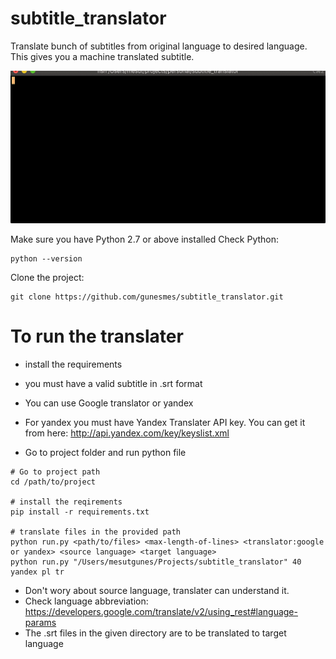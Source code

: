 subtitle_translator
===================

Translate bunch of subtitles from original language to desired language. This gives you a machine translated subtitle.

![Subtitle Demo Gif](img/tty.gif)

Make sure you have Python 2.7 or above installed
Check Python:
```shell
python --version
```

Clone the project:
```shell
git clone https://github.com/gunesmes/subtitle_translator.git
```

# To run the translater
* install the requirements
* you must have a valid subtitle in .srt format
* You can use Google translator or yandex
* For yandex you must have Yandex Translater API key. You can get it from here: http://api.yandex.com/key/keyslist.xml

* Go to project folder and run python file
```shell
# Go to project path
cd /path/to/project

# install the reqirements
pip install -r requirements.txt

# translate files in the provided path 
python run.py <path/to/files> <max-length-of-lines> <translator:google or yandex> <source language> <target language>
python run.py "/Users/mesutgunes/Projects/subtitle_translator" 40 yandex pl tr
````

- Don't wory about source language, translater can understand it.
- Check language abbreviation: https://developers.google.com/translate/v2/using_rest#language-params
- The .srt files in the given directory are to be translated to target language 
